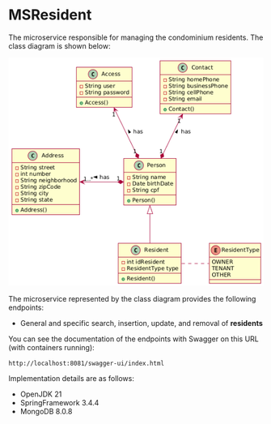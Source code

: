 # MSResident

The microservice responsible for managing the condominium residents. The class diagram is shown below:

![Error loading image](../images/MSResident.png)

The microservice represented by the class diagram provides the following endpoints:
- General and specific search, insertion, update, and removal of <b>residents</b>

You can see the documentation of the endpoints with Swagger on this URL (with containers running):
    
    http://localhost:8081/swagger-ui/index.html

Implementation details are as follows:
- OpenJDK 21
- SpringFramework 3.4.4
- MongoDB 8.0.8
